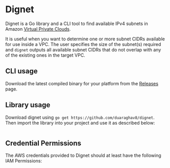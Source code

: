 # Dignet
Dignet is a Go library and a CLI tool to find available IPv4 subnets in Amazon [Virtual Private Clouds](https://docs.aws.amazon.com/vpc/latest/userguide/what-is-amazon-vpc.html).

It is useful when you want to determine one or more subnet CIDRs available for use inside a VPC. The user specifies the size of the subnet(s) required and `dignet` outputs all available subnet CIDRs that do not overlap with any of the existing ones in the target VPC.

## CLI usage
Download the latest compiled binary for your platform from the [Releases](https://github.com/duaraghav8/dignet/releases) page.

## Library usage
Download dignet using `go get https://github.com/duaraghav8/dignet`. Then import the library into your project and use it as described below:

```go

```

## Credential Permissions
The AWS credentials provided to Dignet should at least have the following IAM Permissions:

```json

```